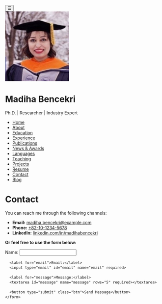 <!DOCTYPE html>
<html lang="en">
<head>
  <meta charset="UTF-8">
  <meta name="viewport" content="width=device-width, initial-scale=1.0">
  <meta name="description" content="Contact Madiha Bencekri via email, phone, or LinkedIn. Let's connect!">
  <title>Contact - Madiha Bencekri</title>
  <link rel="stylesheet" href="assets/css/styles.css">
  <script src="https://kit.fontawesome.com/a076d05399.js" crossorigin="anonymous"></script> <!-- Font Awesome for icons -->
</head>
<body>
  <!-- Sidebar toggle button -->
  <button class="sidebar-toggle" aria-label="Toggle Sidebar">☰</button>

  <!-- Sidebar -->
  <div class="sidebar">
    <img src="assets/images/profile.jpg" alt="Profile picture of Madiha Bencekri">
    <h1>Madiha Bencekri</h1>
    <p>Ph.D. | Researcher | Industry Expert</p>
    <ul class="menu">
      <li><a href="index.html"><i class="fas fa-home"></i> Home</a></li>
      <li><a href="about.html"><i class="fas fa-user"></i> About</a></li>
      <li><a href="education.html"><i class="fas fa-graduation-cap"></i> Education</a></li>
      <li><a href="experience.html"><i class="fas fa-briefcase"></i> Experience</a></li>
      <li><a href="publications.html"><i class="fas fa-book"></i> Publications</a></li>
      <li><a href="awards.html"><i class="fas fa-award"></i> News & Awards</a></li>
      <li><a href="languages.html"><i class="fas fa-language"></i> Languages</a></li>
      <li><a href="teaching.html"><i class="fas fa-chalkboard-teacher"></i> Teaching</a></li>
      <li><a href="projects.html"><i class="fas fa-project-diagram"></i> Projects</a></li>
      <li><a href="resume.html"><i class="fas fa-file-alt"></i> Resume</a></li>
      <li><a href="contact.html" class="active"><i class="fas fa-envelope"></i> Contact</a></li>
      <li><a href="blog.html"><i class="fas fa-blog"></i> Blog</a></li>
    </ul>
  </div>

  <!-- Main Content -->
  <div class="main-content">
    <h1>Contact</h1>
    <p>You can reach me through the following channels:</p>
    <ul>
      <li><b>Email:</b> <a href="mailto:madiha.bencekri@example.com">madiha.bencekri@example.com</a></li>
      <li><b>Phone:</b> <a href="tel:+821012345678">+82-10-1234-5678</a></li>
      <li><b>LinkedIn:</b> <a href="https://linkedin.com/in/madihabencekri" target="_blank">linkedin.com/in/madihabencekri</a></li>
    </ul>
    <p>
      <b>Or feel free to use the form below:</b>
    </p>
    <form action="https://formspree.io/f/<your-form-id>" method="POST" class="contact-form">
      <label for="name">Name:</label>
      <input type="text" id="name" name="name" required>

      <label for="email">Email:</label>
      <input type="email" id="email" name="email" required>

      <label for="message">Message:</label>
      <textarea id="message" name="message" rows="5" required></textarea>

      <button type="submit" class="btn">Send Message</button>
    </form>
  </div>

  <!-- JavaScript for Sidebar Toggle -->
  <script>
    const sidebarToggle = document.querySelector('.sidebar-toggle');
    const sidebar = document.querySelector('.sidebar');
    sidebarToggle.addEventListener('click', () => {
      sidebar.classList.toggle('active');
    });
  </script>
</body>
</html>
